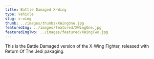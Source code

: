```yaml
---
title: Battle Damaged X-Wing
type: Vehicle
slug: x-wing
thumb: ../images/thumbs/XWingOne.jpg
featuredImg: ../images/featured/XWingOne.jpg
featuredImgTwo: ../images/featured/XWingTwo.jpg
---
```


This is the Battle Damaged version of the X-Wing Fighter, released with Return Of The Jedi pakaging.


